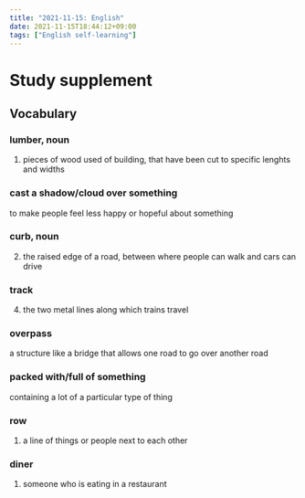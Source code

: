 ```yaml
---
title: "2021-11-15: English"
date: 2021-11-15T18:44:12+09:00
tags: ["English self-learning"]
---
```


# Study supplement

## Vocabulary

### lumber, noun
1. pieces of wood used of building, that have been cut to specific lenghts and widths

### cast a shadow/cloud over something
to make people feel less happy or hopeful about something

### curb, noun
2. the raised edge of a road, between where people can walk and cars can drive

### track
4. the two metal lines along which trains travel

### overpass
a structure like a bridge that allows one road to go over another road

### packed with/full of something
containing a lot of a particular type of thing

### row
1. a line of things or people next to each other

### diner
1. someone who is eating in a restaurant
